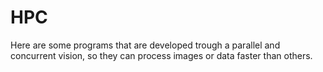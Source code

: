 # HPC

Here are some programs that are developed trough a parallel and concurrent vision, so they can process images or data faster than others.
